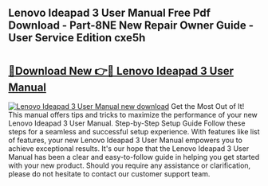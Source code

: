 ## Lenovo Ideapad 3 User Manual Free Pdf Download - Part-8NE New Repair Owner Guide - User Service Edition cxe5h

# <h2><a href="http://bc44059.oget.top/?id=Lenovo+Ideapad+3+User+Manual">🔗Download New 👉🔴 Lenovo Ideapad 3 User Manual</a></h2>

[![Lenovo Ideapad 3 User Manual new download](https://i.imgur.com/5g1atiW.png)](http://bc44059.oget.top/?id=Lenovo+Ideapad+3+User+Manual)
Get the Most Out of It! This manual offers tips and tricks to maximize the performance of your new Lenovo Ideapad 3 User Manual. Step-by-Step Setup Guide Follow these steps for a seamless and successful setup experience. With features like list of features, your new Lenovo Ideapad 3 User Manual empowers you to achieve exceptional results. It's our hope that the Lenovo Ideapad 3 User Manual has been a clear and easy-to-follow guide in helping you get started with your new product. Should you require any assistance or clarification, please do not hesitate to contact our customer support team.
